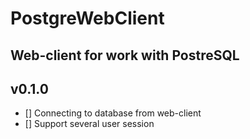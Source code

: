# PostgreWebClient
Web-client for work with PostreSQL
---

## v0.1.0
- [] Connecting to database from web-client
- [] Support several user session